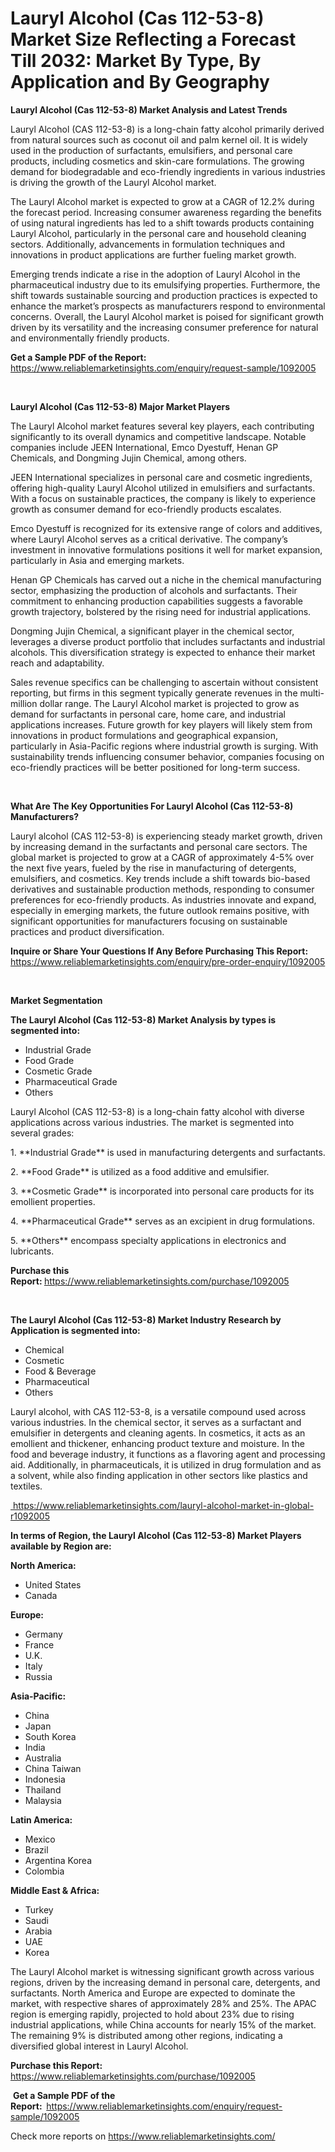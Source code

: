 <p><h1>Lauryl Alcohol (Cas 112-53-8) Market Size Reflecting a Forecast Till 2032: Market By Type, By Application and By Geography</h1></p><p><strong>Lauryl Alcohol (Cas 112-53-8) Market Analysis and Latest Trends</strong></p>
<p><p>Lauryl Alcohol (CAS 112-53-8) is a long-chain fatty alcohol primarily derived from natural sources such as coconut oil and palm kernel oil. It is widely used in the production of surfactants, emulsifiers, and personal care products, including cosmetics and skin-care formulations. The growing demand for biodegradable and eco-friendly ingredients in various industries is driving the growth of the Lauryl Alcohol market.</p><p>The Lauryl Alcohol market is expected to grow at a CAGR of 12.2% during the forecast period. Increasing consumer awareness regarding the benefits of using natural ingredients has led to a shift towards products containing Lauryl Alcohol, particularly in the personal care and household cleaning sectors. Additionally, advancements in formulation techniques and innovations in product applications are further fueling market growth. </p><p>Emerging trends indicate a rise in the adoption of Lauryl Alcohol in the pharmaceutical industry due to its emulsifying properties. Furthermore, the shift towards sustainable sourcing and production practices is expected to enhance the market’s prospects as manufacturers respond to environmental concerns. Overall, the Lauryl Alcohol market is poised for significant growth driven by its versatility and the increasing consumer preference for natural and environmentally friendly products.</p></p>
<p><strong>Get a Sample PDF of the Report:&nbsp;</strong> <a href="https://www.reliablemarketinsights.com/enquiry/request-sample/1092005?utm_campaign=2197&utm_medium=2&utm_source=Github&utm_content=ia&utm_term=03042025&utm_id=lauryl-alcohol-cas-112-53-8">https://www.reliablemarketinsights.com/enquiry/request-sample/1092005</a></p>
<p>&nbsp;</p>
<p><strong>Lauryl Alcohol (Cas 112-53-8) Major Market Players</strong></p>
<p><p>The Lauryl Alcohol market features several key players, each contributing significantly to its overall dynamics and competitive landscape. Notable companies include JEEN International, Emco Dyestuff, Henan GP Chemicals, and Dongming Jujin Chemical, among others. </p><p>JEEN International specializes in personal care and cosmetic ingredients, offering high-quality Lauryl Alcohol utilized in emulsifiers and surfactants. With a focus on sustainable practices, the company is likely to experience growth as consumer demand for eco-friendly products escalates.</p><p>Emco Dyestuff is recognized for its extensive range of colors and additives, where Lauryl Alcohol serves as a critical derivative. The company’s investment in innovative formulations positions it well for market expansion, particularly in Asia and emerging markets.</p><p>Henan GP Chemicals has carved out a niche in the chemical manufacturing sector, emphasizing the production of alcohols and surfactants. Their commitment to enhancing production capabilities suggests a favorable growth trajectory, bolstered by the rising need for industrial applications.</p><p>Dongming Jujin Chemical, a significant player in the chemical sector, leverages a diverse product portfolio that includes surfactants and industrial alcohols. This diversification strategy is expected to enhance their market reach and adaptability.</p><p>Sales revenue specifics can be challenging to ascertain without consistent reporting, but firms in this segment typically generate revenues in the multi-million dollar range. The Lauryl Alcohol market is projected to grow as demand for surfactants in personal care, home care, and industrial applications increases. Future growth for key players will likely stem from innovations in product formulations and geographical expansion, particularly in Asia-Pacific regions where industrial growth is surging. With sustainability trends influencing consumer behavior, companies focusing on eco-friendly practices will be better positioned for long-term success.</p></p>
<p>&nbsp;</p>
<p><strong>What Are The Key Opportunities For Lauryl Alcohol (Cas 112-53-8) Manufacturers?</strong></p>
<p><p>Lauryl alcohol (CAS 112-53-8) is experiencing steady market growth, driven by increasing demand in the surfactants and personal care sectors. The global market is projected to grow at a CAGR of approximately 4-5% over the next five years, fueled by the rise in manufacturing of detergents, emulsifiers, and cosmetics. Key trends include a shift towards bio-based derivatives and sustainable production methods, responding to consumer preferences for eco-friendly products. As industries innovate and expand, especially in emerging markets, the future outlook remains positive, with significant opportunities for manufacturers focusing on sustainable practices and product diversification.</p></p>
<p><strong>Inquire or Share Your Questions If Any Before Purchasing This Report:</strong> <a href="https://www.reliablemarketinsights.com/enquiry/pre-order-enquiry/1092005?utm_campaign=2197&utm_medium=2&utm_source=Github&utm_content=ia&utm_term=03042025&utm_id=lauryl-alcohol-cas-112-53-8">https://www.reliablemarketinsights.com/enquiry/pre-order-enquiry/1092005</a></p>
<p>&nbsp;</p>
<p><strong>Market Segmentation</strong></p>
<p><strong>The Lauryl Alcohol (Cas 112-53-8) Market Analysis by types is segmented into:</strong></p>
<p><ul><li>Industrial Grade</li><li>Food Grade</li><li>Cosmetic Grade</li><li>Pharmaceutical Grade</li><li>Others</li></ul></p>
<p><p>Lauryl Alcohol (CAS 112-53-8) is a long-chain fatty alcohol with diverse applications across various industries. The market is segmented into several grades: </p><p>1. **Industrial Grade** is used in manufacturing detergents and surfactants. </p><p>2. **Food Grade** is utilized as a food additive and emulsifier. </p><p>3. **Cosmetic Grade** is incorporated into personal care products for its emollient properties. </p><p>4. **Pharmaceutical Grade** serves as an excipient in drug formulations. </p><p>5. **Others** encompass specialty applications in electronics and lubricants.</p></p>
<p><strong>Purchase this Report:&nbsp;</strong><a href="https://www.reliablemarketinsights.com/purchase/1092005?utm_campaign=2197&utm_medium=2&utm_source=Github&utm_content=ia&utm_term=03042025&utm_id=lauryl-alcohol-cas-112-53-8">https://www.reliablemarketinsights.com/purchase/1092005</a></p>
<p>&nbsp;</p>
<p><strong>The Lauryl Alcohol (Cas 112-53-8) Market Industry Research by Application is segmented into:</strong></p>
<p><ul><li>Chemical</li><li>Cosmetic</li><li>Food & Beverage</li><li>Pharmaceutical</li><li>Others</li></ul></p>
<p><p>Lauryl alcohol, with CAS 112-53-8, is a versatile compound used across various industries. In the chemical sector, it serves as a surfactant and emulsifier in detergents and cleaning agents. In cosmetics, it acts as an emollient and thickener, enhancing product texture and moisture. In the food and beverage industry, it functions as a flavoring agent and processing aid. Additionally, in pharmaceuticals, it is utilized in drug formulation and as a solvent, while also finding application in other sectors like plastics and textiles.</p></p>
<p><a href="https://www.reliablemarketinsights.com/lauryl-alcohol-market-in-global-r1092005?utm_campaign=2197&utm_medium=2&utm_source=Github&utm_content=ia&utm_term=03042025&utm_id=lauryl-alcohol-cas-112-53-8">&nbsp;https://www.reliablemarketinsights.com/lauryl-alcohol-market-in-global-r1092005</a></p>
<p><strong>In terms of Region, the Lauryl Alcohol (Cas 112-53-8) Market Players available by Region are:</strong></p>
<p>
    <p> <strong> North America: </strong>
        <ul>
            <li>United States</li>
            <li>Canada</li>
        </ul>
        </p> 
    <p> <strong> Europe: </strong>
        <ul>
            <li>Germany</li>
            <li>France</li>
            <li>U.K.</li>
            <li>Italy</li>
            <li>Russia</li>
        </ul>
        </p> 
    <p> <strong> Asia-Pacific: </strong>
        <ul>
            <li>China</li>
            <li>Japan</li>
            <li>South Korea</li>
            <li>India</li>
            <li>Australia</li>
            <li>China Taiwan</li>
            <li>Indonesia</li>
            <li>Thailand</li>
            <li>Malaysia</li>
        </ul>
        </p> 
    <p> <strong> Latin America: </strong>
        <ul>
            <li>Mexico</li>
            <li>Brazil</li>
            <li>Argentina Korea</li>
            <li>Colombia</li>
        </ul>
        </p> 
    <p> <strong> Middle East & Africa: </strong>
        <ul>
            <li>Turkey</li>
            <li>Saudi</li>
            <li>Arabia</li>
            <li>UAE</li>
            <li>Korea</li>
        </ul>
    </p>
    </p>
<p><p>The Lauryl Alcohol market is witnessing significant growth across various regions, driven by the increasing demand in personal care, detergents, and surfactants. North America and Europe are expected to dominate the market, with respective shares of approximately 28% and 25%. The APAC region is emerging rapidly, projected to hold about 23% due to rising industrial applications, while China accounts for nearly 15% of the market. The remaining 9% is distributed among other regions, indicating a diversified global interest in Lauryl Alcohol.</p></p>
<p><strong>Purchase this Report: </strong><a href="https://www.reliablemarketinsights.com/purchase/1092005?utm_campaign=2197&utm_medium=2&utm_source=Github&utm_content=ia&utm_term=03042025&utm_id=lauryl-alcohol-cas-112-53-8">https://www.reliablemarketinsights.com/purchase/1092005</a></p>
<p>&nbsp;<strong>Get a Sample PDF of the Report:&nbsp;&nbsp;</strong><a href="https://www.reliablemarketinsights.com/enquiry/request-sample/1092005?utm_campaign=2197&utm_medium=2&utm_source=Github&utm_content=ia&utm_term=03042025&utm_id=lauryl-alcohol-cas-112-53-8">https://www.reliablemarketinsights.com/enquiry/request-sample/1092005</a></p>
<p><strong></strong></p>
<p>Check more reports on <a href="https://www.reliablemarketinsights.com/?utm_campaign=2197&utm_medium=2&utm_source=Github&utm_content=ia&utm_term=03042025&utm_id=lauryl-alcohol-cas-112-53-8">https://www.reliablemarketinsights.com/</a></p>